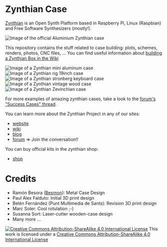# Zynthian Case

[Zynthian](http://zynthian.org) is an Open Synth Platform based in Raspberry Pi, Linux (Raspbian) and Free Software Synthesizers (mostly!).

![Image of the official Aluminium Zynthian case](http://zynthian.org/img/github/zynthian_case_v4.jpg)

This repository contains the stuff related to case building: plots, schemes, renders, photos, CNC files, ...
You can find useful information about [building a Zynthian Box in the Wiki](http://wiki.zynthian.org/index.php/Zynthian_Box_Building)

![Image of a Zynthian mini aluminum case](https://zynthian.org/img/github/community_cases/zynthian_minialucase.jpg)
![Image of a Zynthian rig 19inch case](https://zynthian.org/img/github/community_cases/zynthian_rig_19.jpg)
![Image of a Zynthian stronberg keyboard case](https://zynthian.org/img/github/community_cases/zynthian_strongberg_zh2_01.jpeg)
![Image of a Zynthian vintage wood case](https://zynthian.org/img/github/community_cases/zynthian_wood_vintage_01.jpeg)
![Image of a Zynthian Zevinchian case](https://zynthian.org/img/github/community_cases/zynthian_zevinchian_03.jpg)

For more examples of amazing zynthian cases, take a look to the [forum's "Success Cases" thread](https://discourse.zynthian.org/t/success-cases/41).

You can learn more about the Zynthian Project in any of our sites: 

+ [website](https://zynthian.org)
+ [wiki](https://wiki.zynthian.org)
+ [blog](https://blog.zynthian.org)
+ [forum](https://discourse.zynthian.org) => Join the conversation!!

You can buy official kits in the zynthian shop:

+ [shop](https://shop.zynthian.org)

# Credits
 + Ramón Besora ([Besmon](http://www.besmon.com)): Metal Case Design
 + Paul Alex Falduto: Initial 3D print design
 + Belén Fernández (Punt Multimedia de Sants): Revision 3D print design
 + Marc Soler: Cool rotulation ;-)
 + Susanna Sort: Laser-cutter wooden-case design
 + Many more ...


[![Creative Commons Attribution-ShareAlike 4.0 International License](https://upload.wikimedia.org/wikipedia/commons/f/f3/CC-BY-SA_3_icon_88x31.png)](
http://creativecommons.org/licenses/by-sa/4.0/)
This work is licensed under a [Creative Commons Attribution-ShareAlike 4.0 International License](http://creativecommons.org/licenses/by-sa/4.0/)

